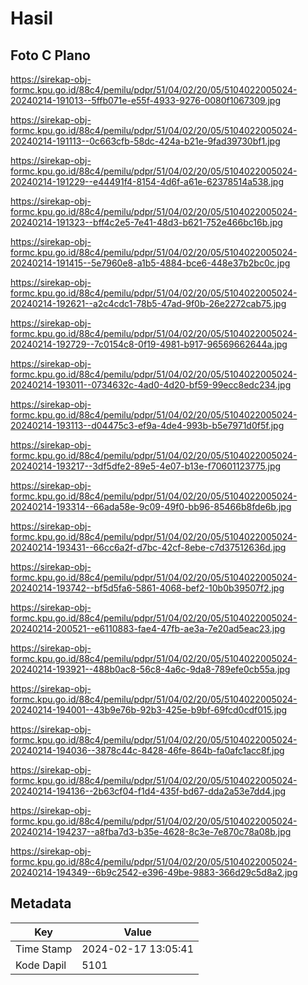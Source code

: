 # Hasil

## Foto C Plano

https://sirekap-obj-formc.kpu.go.id/88c4/pemilu/pdpr/51/04/02/20/05/5104022005024-20240214-191013--5ffb071e-e55f-4933-9276-0080f1067309.jpg

https://sirekap-obj-formc.kpu.go.id/88c4/pemilu/pdpr/51/04/02/20/05/5104022005024-20240214-191113--0c663cfb-58dc-424a-b21e-9fad39730bf1.jpg

https://sirekap-obj-formc.kpu.go.id/88c4/pemilu/pdpr/51/04/02/20/05/5104022005024-20240214-191229--e44491f4-8154-4d6f-a61e-62378514a538.jpg

https://sirekap-obj-formc.kpu.go.id/88c4/pemilu/pdpr/51/04/02/20/05/5104022005024-20240214-191323--bff4c2e5-7e41-48d3-b621-752e466bc16b.jpg

https://sirekap-obj-formc.kpu.go.id/88c4/pemilu/pdpr/51/04/02/20/05/5104022005024-20240214-191415--5e7960e8-a1b5-4884-bce6-448e37b2bc0c.jpg

https://sirekap-obj-formc.kpu.go.id/88c4/pemilu/pdpr/51/04/02/20/05/5104022005024-20240214-192621--a2c4cdc1-78b5-47ad-9f0b-26e2272cab75.jpg

https://sirekap-obj-formc.kpu.go.id/88c4/pemilu/pdpr/51/04/02/20/05/5104022005024-20240214-192729--7c0154c8-0f19-4981-b917-96569662644a.jpg

https://sirekap-obj-formc.kpu.go.id/88c4/pemilu/pdpr/51/04/02/20/05/5104022005024-20240214-193011--0734632c-4ad0-4d20-bf59-99ecc8edc234.jpg

https://sirekap-obj-formc.kpu.go.id/88c4/pemilu/pdpr/51/04/02/20/05/5104022005024-20240214-193113--d04475c3-ef9a-4de4-993b-b5e7971d0f5f.jpg

https://sirekap-obj-formc.kpu.go.id/88c4/pemilu/pdpr/51/04/02/20/05/5104022005024-20240214-193217--3df5dfe2-89e5-4e07-b13e-f70601123775.jpg

https://sirekap-obj-formc.kpu.go.id/88c4/pemilu/pdpr/51/04/02/20/05/5104022005024-20240214-193314--66ada58e-9c09-49f0-bb96-85466b8fde6b.jpg

https://sirekap-obj-formc.kpu.go.id/88c4/pemilu/pdpr/51/04/02/20/05/5104022005024-20240214-193431--66cc6a2f-d7bc-42cf-8ebe-c7d37512636d.jpg

https://sirekap-obj-formc.kpu.go.id/88c4/pemilu/pdpr/51/04/02/20/05/5104022005024-20240214-193742--bf5d5fa6-5861-4068-bef2-10b0b39507f2.jpg

https://sirekap-obj-formc.kpu.go.id/88c4/pemilu/pdpr/51/04/02/20/05/5104022005024-20240214-200521--e6110883-fae4-47fb-ae3a-7e20ad5eac23.jpg

https://sirekap-obj-formc.kpu.go.id/88c4/pemilu/pdpr/51/04/02/20/05/5104022005024-20240214-193921--488b0ac8-56c8-4a6c-9da8-789efe0cb55a.jpg

https://sirekap-obj-formc.kpu.go.id/88c4/pemilu/pdpr/51/04/02/20/05/5104022005024-20240214-194001--43b9e76b-92b3-425e-b9bf-69fcd0cdf015.jpg

https://sirekap-obj-formc.kpu.go.id/88c4/pemilu/pdpr/51/04/02/20/05/5104022005024-20240214-194036--3878c44c-8428-46fe-864b-fa0afc1acc8f.jpg

https://sirekap-obj-formc.kpu.go.id/88c4/pemilu/pdpr/51/04/02/20/05/5104022005024-20240214-194136--2b63cf04-f1d4-435f-bd67-dda2a53e7dd4.jpg

https://sirekap-obj-formc.kpu.go.id/88c4/pemilu/pdpr/51/04/02/20/05/5104022005024-20240214-194237--a8fba7d3-b35e-4628-8c3e-7e870c78a08b.jpg

https://sirekap-obj-formc.kpu.go.id/88c4/pemilu/pdpr/51/04/02/20/05/5104022005024-20240214-194349--6b9c2542-e396-49be-9883-366d29c5d8a2.jpg


## Metadata

| Key        | Value               |
| ---------- | ------------------- |
| Time Stamp | 2024-02-17 13:05:41 |
| Kode Dapil | 5101                |



